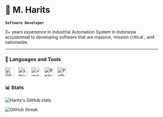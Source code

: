 # 🐳 M. Harits

**`Software Developer`**

3+ years experience in Industrial Automation System in Indonesia
accustomed to developing software that are massive, mission critical , and nationwide.

---
### 🧰 Languages and Tools

<img align="left" alt="Git" width="30px" style="padding-right:10px;" src="https://cdn.jsdelivr.net/gh/devicons/devicon/icons/git/git-original.svg" />
<img align="left" alt="Linux" width="30px" style="padding-right:10px;" src="https://cdn.jsdelivr.net/gh/devicons/devicon/icons/linux/linux-original.svg" />
<img align="left" alt="JavaScript" width="30px" style="padding-right:10px;" src="https://cdn.jsdelivr.net/gh/devicons/devicon/icons/javascript/javascript-plain.svg" />
<img align="left" alt="React" width="30px" style="padding-right:10px;" src="https://cdn.jsdelivr.net/gh/devicons/devicon/icons/react/react-original.svg" />
<img align="left" alt="Python" width="30px" style="padding-right:10px;" src="https://cdn.jsdelivr.net/gh/devicons/devicon/icons/python/python-plain.svg" />
<br />

#
### 📊 Stats

![Harits's GitHub stats](https://github-readme-stats.vercel.app/api?username=MHaritss&show_icons=true&theme=gruvbox)

![GitHub Streak](https://streak-stats.demolab.com?user=MHaritss&theme=gruvbox&border_radius=4.5)

#
